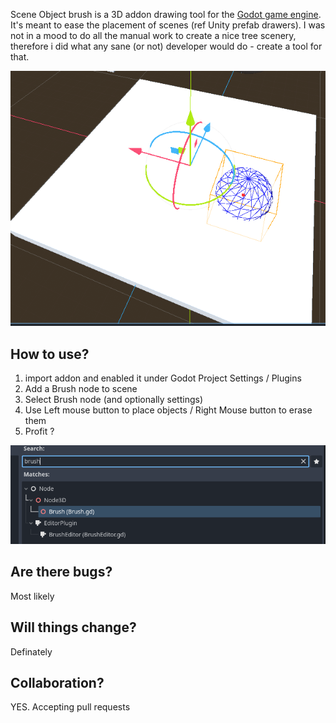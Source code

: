 Scene Object brush is a 3D addon drawing tool for the [Godot game engine][god]. It's meant to ease the placement of scenes (ref Unity prefab drawers). I was not in a mood to do all the manual work to create a nice tree scenery, therefore i did what any sane (or not) developer would do - create a tool for that.

<img alt="Object Brush in Action" src="resources/godot_object_brush_action.gif">

## How to use? 
1. import addon and enabled it under Godot Project Settings / Plugins
2. Add a Brush node to scene
3. Select Brush node (and optionally settings)
4. Use Left mouse button to place objects / Right Mouse button to erase them
5. Profit ? 

<img alt="Brush node" src="resources/brush_node.png">

## Are there bugs?
Most likely

## Will things change?
Definately

## Collaboration?
YES. Accepting pull requests

[god]: https://godotengine.org/
